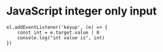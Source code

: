 # JavaScript integer only input

	el.addEventListener('keyup', (e) => {
		const int = e.target.value | 0
		console.log("int value is", int)
	})
